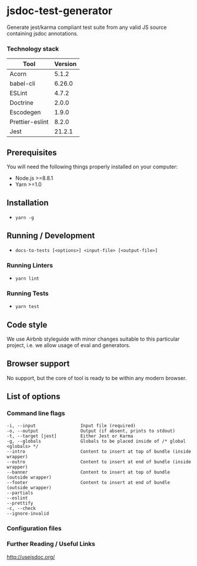 # jsdoc-test-generator

Generate jest/karma compliant test suite from any valid JS source containing jsdoc annotations.

### Technology stack
| Tool            | Version          |
|-----------------|------------------|
| Acorn           | 5.1.2            |
| babel-cli       | 6.26.0           |
| ESLint          | 4.7.2            |
| Doctrine        | 2.0.0            |
| Escodegen       | 1.9.0            |
| Prettier-eslint | 8.2.0            |
| Jest            | 21.2.1           |

## Prerequisites

You will need the following things properly installed on your computer:
 * Node.js >=8.8.1
 * Yarn >=1.0

## Installation

* `yarn -g`

## Running / Development

* `docs-to-tests [<options>] <input-file> [<output-file>]`

### Running Linters

* `yarn lint`

### Running Tests

* `yarn test`

## Code style

We use Airbnb styleguide with minor changes suitable to this particular project, i.e. we allow usage of eval and generators.

## Browser support

No support, but the core of tool is ready to be within any modern browser.

## List of options

### Command line flags
```
-i, --input                 Input file (required)
-o, --output                Output (if absent, prints to stdout)
-t, --target [jest]         Either Jest or Karma
-g, --globals               Globals to be placed inside of /* global <globals> */
--intro                     Content to insert at top of bundle (inside wrapper)
--outro                     Content to insert at end of bundle (inside wrapper)
--banner                    Content to insert at top of bundle (outside wrapper)
--footer                    Content to insert at end of bundle (outside wrapper)
--partials
--eslint
--prettify
-c, --check
--ignore-invalid
```


### Configuration files

### Further Reading / Useful Links

http://usejsdoc.org/
